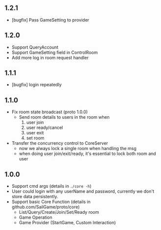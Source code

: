 ## 1.2.1
- [bugfix] Pass GameSetting to provider
## 1.2.0
- Support QueryAccount
- Support GameSetting field in ControlRoom
- Add more log in room request handler

## 1.1.1
- [bugfix] login repeatedly
## 1.1.0
- Fix room state broadcast (proto 1.0.0)
  - Send room details to users in the room when
    1. user join
    2. user ready/cancel
    3. user exit
    4. set room
- Transfer the concurrency control to CoreServer
  - now we always lock a single room when handling the msg
  - when doing user join/exit/ready, it's essential to lock both room and user

## 1.0.0

- Support cmd args (details in `./core -h`)
- User could login with any userName and password, currently we don't store data persistently.
- Support basic Core Function (details in github.com/SailGame/proto/core)
  - List/Query/Create/Join/Set/Ready room
  - Game Operation
  - Game Provider (StartGame, Custom Interaction)